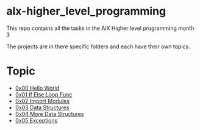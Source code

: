 # alx-higher_level_programming

This repo contains all the tasks in the AlX Higher level programming month 3

The projects are in there specific folders and each have their own topics.

# Topic
- [0x00 Hello World](./)
- [0x01 If Else Loop Func](./)
- [0x02 Import Modules](./)
- [0x03 Data Structures](./)
- [0x04 More Data Structures](./)
- [0x05 Exceptions](./)
